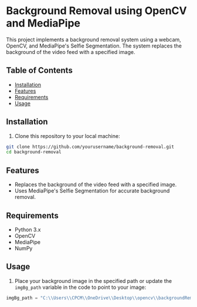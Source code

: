 # Background Removal using OpenCV and MediaPipe

This project implements a background removal system using a webcam, OpenCV, and MediaPipe's Selfie Segmentation. The system replaces the background of the video feed with a specified image.

## Table of Contents

- [Installation](#installation)
- [Features](#features)
- [Requirements](#requirements)
- [Usage](#usage)


## Installation

1. Clone this repository to your local machine:

```sh
git clone https://github.com/yourusername/background-removal.git
cd background-removal

```
## Features

- Replaces the background of the video feed with a specified image.
- Uses MediaPipe's Selfie Segmentation for accurate background removal.

## Requirements

- Python 3.x
- OpenCV
- MediaPipe
- NumPy


## Usage

1. Place your background image in the specified path or update the `imgBg_path` variable in the code to point to your image:

```python
imgBg_path = "C:\\Users\\CPCM\\OneDrive\\Desktop\\opencv\\backgroundRemoval\\images\\hey.jpg"
